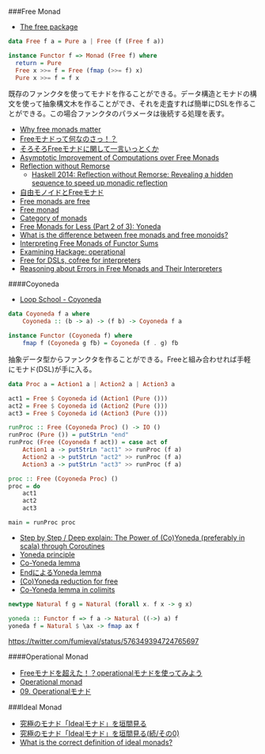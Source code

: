 ###Free Monad
* [The free package](http://hackage.haskell.org/package/free)

```haskell
data Free f a = Pure a | Free (f (Free f a))

instance Functor f => Monad (Free f) where
  return = Pure
  Free x >>= f = Free (fmap (>>= f) x)
  Pure x >>= f = f x
```

既存のファンクタを使ってモナドを作ることができる。データ構造とモナドの構文を使って抽象構文木を作ることができ、それを走査すれば簡単にDSLを作ることができる。この場合ファンクタのパラメータは後続する処理を表す。

* [Why free monads matter](http://www.haskellforall.com/2012/06/you-could-have-invented-free-monads.html)
* [Freeモナドって何なのさっ！？](http://d.hatena.ne.jp/its_out_of_tune/20121111/1352632815)
* [そろそろFreeモナドに関して一言いっとくか](http://d.hatena.ne.jp/fumiexcel/20121111/1352614885)
* [Asymptotic Improvement of Computations over Free Monads](http://www.janis-voigtlaender.eu/papers/AsymptoticImprovementOfComputationsOverFreeMonads.pdf)
* [Reflection without Remorse](http://homepages.cwi.nl/~ploeg/papers/zseq.pdf)
  * [Haskell 2014: Reflection without Remorse: Revealing a hidden sequence to speed up monadic reflection](https://www.youtube.com/watch?v=_XoI65Rxmss)
* [自由モノイドとFreeモナド](http://d.hatena.ne.jp/hiratara/20130525/1369495124)
* [Free monads are free](http://mbps.hatenablog.com/entry/2014/07/08/201210)
* [Free monad](http://mbps.hatenablog.com/entry/2014/06/19/190518)
* [Category of monads](http://mbps.hatenablog.com/entry/2014/06/26/123223)
* [Free Monads for Less (Part 2 of 3): Yoneda](http://comonad.com/reader/2011/free-monads-for-less-2/)
* [What is the difference between free monads and free monoids?](http://www.reddit.com/r/haskell/comments/2znhjk/what_is_the_difference_between_free_monads_and/)
* [Interpreting Free Monads of Functor Sums](https://gist.github.com/avieth/334201aa341d9a00c7fc)
* [Examining Hackage: operational](http://jozefg.bitbucket.org/posts/2014-12-27-folds.html)
* [Free for DSLs, cofree for interpreters](http://dlaing.org/cofun/posts/free_and_cofree.html)
* [Reasoning about Errors in Free Monads and Their Interpreters](http://aaronlevin.ca/post/122079863187/reasoning-about-errors-in-free-monads-and-their)

####Coyoneda
* [Loop School - Coyoneda](http://school.looprecur.com/?video=122708005)

```haskell
data Coyoneda f a where
    Coyoneda :: (b -> a) -> (f b) -> Coyoneda f a

instance Functor (Coyoneda f) where
    fmap f (Coyoneda g fb) = Coyoneda (f . g) fb
```

抽象データ型からファンクタを作ることができる。Freeと組み合わせれば手軽にモナド(DSL)が手に入る。

```haskell
data Proc a = Action1 a | Action2 a | Action3 a

act1 = Free $ Coyoneda id (Action1 (Pure ()))
act2 = Free $ Coyoneda id (Action2 (Pure ()))
act3 = Free $ Coyoneda id (Action3 (Pure ()))

runProc :: Free (Coyoneda Proc) () -> IO ()
runProc (Pure ()) = putStrLn "end"
runProc (Free (Coyoneda f act)) = case act of
    Action1 a -> putStrLn "act1" >> runProc (f a)
    Action2 a -> putStrLn "act2" >> runProc (f a)
    Action3 a -> putStrLn "act3" >> runProc (f a)

proc :: Free (Coyoneda Proc) ()
proc = do
    act1
    act2
    act3

main = runProc proc
```

* [Step by Step / Deep explain: The Power of (Co)Yoneda (preferably in scala) through Coroutines](http://stackoverflow.com/questions/24000465/step-by-step-deep-explain-the-power-of-coyoneda-preferably-in-scala-throu#24006085)
* [Yoneda principle](http://mbps.hatenablog.com/entry/2015/02/28/055025)
* [Co-Yoneda lemma](http://mbps.hatenablog.com/entry/2014/04/05/002411)
* [EndによるYoneda lemma](http://mbps.hatenablog.com/entry/2014/04/04/044134)
* [(Co)Yoneda reduction for free](http://mbps.hatenablog.com/entry/2014/04/12/074615)
* [Co-Yoneda lemma in colimits](http://mbps.hatenablog.com/entry/2014/09/30/150836)

```haskell
newtype Natural f g = Natural (forall x. f x -> g x)

yoneda :: Functor f => f a -> Natural ((->) a) f
yoneda f = Natural $ \ax -> fmap ax f
```

<https://twitter.com/fumieval/status/576349394724765697>

####Operational Monad
* [Freeモナドを超えた！？operationalモナドを使ってみよう](http://fumieval.hatenablog.com/entry/2013/05/09/223604)
* [Operational monad](http://mbps.hatenablog.com/entry/2014/07/10/010000)
* [09. Operationalモナド](https://sites.google.com/site/toriaezuzakki/haskell/operational)

###Ideal Monad
* [究極のモナド「Idealモナド」を垣間見る](http://fumieval.hatenablog.com/entry/2013/01/04/110339)
* [究極のモナド「Idealモナド」を垣間見る(続/その0)](http://fumieval.hatenablog.com/entry/2013/01/07/113221)
* [What is the correct definition of ideal monads?](http://theorylunch.wordpress.com/2012/11/22/what-is-the-correct-definition-of-ideal-monads/)
